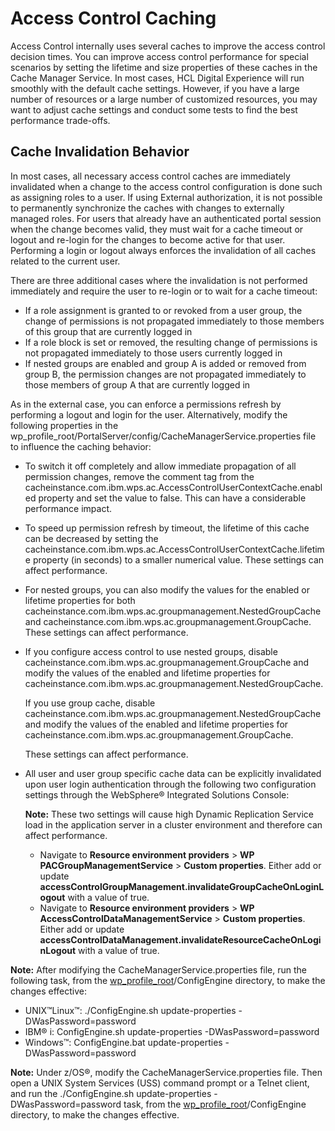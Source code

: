 # Access Control Caching

Access Control internally uses several caches to improve the access control decision times. You can improve access control performance for special scenarios by setting the lifetime and size properties of these caches in the Cache Manager Service. In most cases, HCL Digital Experience will run smoothly with the default cache settings. However, if you have a large number of resources or a large number of customized resources, you may want to adjust cache settings and conduct some tests to find the best performance trade-offs.

## Cache Invalidation Behavior

In most cases, all necessary access control caches are immediately invalidated when a change to the access control configuration is done such as assigning roles to a user. If using External authorization, it is not possible to permanently synchronize the caches with changes to externally managed roles. For users that already have an authenticated portal session when the change becomes valid, they must wait for a cache timeout or logout and re-login for the changes to become active for that user. Performing a login or logout always enforces the invalidation of all caches related to the current user.

There are three additional cases where the invalidation is not performed immediately and require the user to re-login or to wait for a cache timeout:

-   If a role assignment is granted to or revoked from a user group, the change of permissions is not propagated immediately to those members of this group that are currently logged in
-   If a role block is set or removed, the resulting change of permissions is not propagated immediately to those users currently logged in
-   If nested groups are enabled and group A is added or removed from group B, the permission changes are not propagated immediately to those members of group A that are currently logged in

As in the external case, you can enforce a permissions refresh by performing a logout and login for the user. Alternatively, modify the following properties in the wp\_profile\_root/PortalServer/config/CacheManagerService.properties file to influence the caching behavior:

-   To switch it off completely and allow immediate propagation of all permission changes, remove the comment tag from the cacheinstance.com.ibm.wps.ac.AccessControlUserContextCache.enabled property and set the value to false. This can have a considerable performance impact.
-   To speed up permission refresh by timeout, the lifetime of this cache can be decreased by setting the cacheinstance.com.ibm.wps.ac.AccessControlUserContextCache.lifetime property \(in seconds\) to a smaller numerical value. These settings can affect performance.
-   For nested groups, you can also modify the values for the enabled or lifetime properties for both cacheinstance.com.ibm.wps.ac.groupmanagement.NestedGroupCache and cacheinstance.com.ibm.wps.ac.groupmanagement.GroupCache. These settings can affect performance.
-   If you configure access control to use nested groups, disable cacheinstance.com.ibm.wps.ac.groupmanagement.GroupCache and modify the values of the enabled and lifetime properties for cacheinstance.com.ibm.wps.ac.groupmanagement.NestedGroupCache.

    If you use group cache, disable cacheinstance.com.ibm.wps.ac.groupmanagement.NestedGroupCache and modify the values of the enabled and lifetime properties for cacheinstance.com.ibm.wps.ac.groupmanagement.GroupCache.

    These settings can affect performance.

-   All user and user group specific cache data can be explicitly invalidated upon user login authentication through the following two configuration settings through the WebSphere® Integrated Solutions Console:

    **Note:** These two settings will cause high Dynamic Replication Service load in the application server in a cluster environment and therefore can affect performance.

    -   Navigate to **Resource environment providers** \> **WP PACGroupManagementService** \> **Custom properties**. Either add or update **accessControlGroupManagement.invalidateGroupCacheOnLoginLogout** with a value of true.
    -   Navigate to **Resource environment providers** \> **WP AccessControlDataManagementService** \> **Custom properties**. Either add or update **accessControlDataManagement.invalidateResourceCacheOnLoginLogout** with a value of true.

**Note:** After modifying the CacheManagerService.properties file, run the following task, from the [wp\_profile\_root](../../../manage/wpsdirstr#wp_profile_root)/ConfigEngine directory, to make the changes effective:

-   UNIX™Linux™: ./ConfigEngine.sh update-properties -DWasPassword=password
-   IBM® i: ConfigEngine.sh update-properties -DWasPassword=password
-   Windows™: ConfigEngine.bat update-properties -DWasPassword=password

**Note:** Under z/OS®, modify the CacheManagerService.properties file. Then open a UNIX System Services \(USS\) command prompt or a Telnet client, and run the ./ConfigEngine.sh update-properties -DWasPassword=password task, from the [wp\_profile\_root](../../../manage/wpsdirstr#wp_profile_root)/ConfigEngine directory, to make the changes effective.


